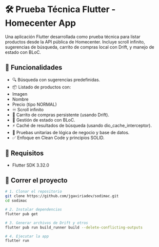 # 🛠️ Prueba Técnica Flutter - Homecenter App

Una aplicación Flutter desarrollada como prueba técnica para listar productos desde la API pública de Homecenter. Incluye scroll infinito, sugerencias de búsqueda, carrito de compras local con Drift, y manejo de estado con BLoC.

## 📱 Funcionalidades

- 🔍 Búsqueda con sugerencias predefinidas.
- 📦 Listado de productos con:
- Imagen
- Nombre
- Precio (tipo NORMAL)
- ♾️ Scroll infinito
- 🛒 Carrito de compras persistente (usando Drift).
- 🧠 Gestión de estado con BLoC.
- ⚡ Caché de resultados de búsqueda (usando dio_cache_interceptor).
- 🧪 Pruebas unitarias de lógica de negocio y base de datos.
- ✅ Enfoque en Clean Code y principios SOLID.

## 📱 Requisitos

- Flutter SDK 3.32.0

## 🧪 Correr el proyecto

```bash
# 1. Clonar el repositorio
git clone https://github.com/jgaviriadev/sodimac.git
cd sodimac

# 2. Instalar dependencias
flutter pub get

# 3. Generar archivos de Drift y otros
flutter pub run build_runner build --delete-conflicting-outputs

# 4. Ejecutar la app
flutter run


